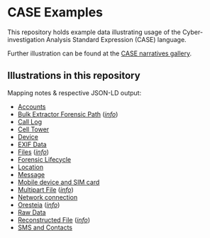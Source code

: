 # CASE Examples

This repository holds example data illustrating usage of the Cyber-investigation Analysis Standard Expression (CASE) language.

Further illustration can be found at the [CASE narratives gallery](https://caseontology.org/examples/).


## Illustrations in this repository

Mapping notes & respective JSON-LD output:

- [Accounts](examples/illustrations/accounts/accounts.json)
- [Bulk Extractor Forensic Path](examples/illustrations/bulk_extractor_forensic_path/bulk_extractor_forensic_path.json) (*[info](examples/illustrations/bulk_extractor_forensic_path/)*)
- [Call Log](examples/illustrations/call_log/call_log.json)
- [Cell Tower](examples/illustrations/cell_tower/cell_tower.json)
- [Device](examples/illustrations/device/device.json)
- [EXIF Data](examples/illustrations/exif_data/exif_data.json)
- [Files](examples/illustrations/file/file.json) (*[info](examples/illustrations/file/)*)
- [Forensic Lifecycle](examples/illustrations/forensic_lifecycle/forensic_lifecycle.json)
- [Location](examples/illustrations/location/location.json)
- [Message](examples/illustrations/message/message.json)
- [Mobile device and SIM card](examples/illustrations/mobile_device_and_sim_card/mobile_device_and_sim_card.json)
- [Multipart File](examples/illustrations/multipart_file/multipart_file.json) (*[info](examples/illustrations/multipart_file/)*)
- [Network connection](examples/illustrations/network_connection/network_connection.json)
- [Oresteia](examples/illustrations/Oresteia/Oresteia.json) (*[info](examples/illustrations/Oresteia/)*)
- [Raw Data](examples/illustrations/raw_data/raw_data.json)
- [Reconstructed File](examples/illustrations/reconstructed_file/reconstructed_file.json) (*[info](examples/illustrations/reconstructed_file/)*)
- [SMS and Contacts](examples/illustrations/sms_and_contacts/sms_and_contacts.json)
